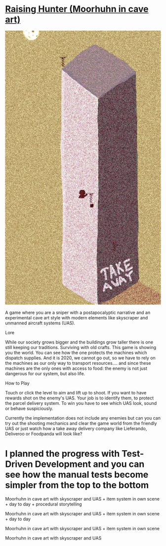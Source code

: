 # [Raising Hunter (Moorhuhn in cave art)](https://ismo.itch.io/raisinghunter)

![Screenshot](screenshot.jpg)

A game where you are a sniper with a postapocalyptic narrative and an experimental cave art style with modern elements like skyscraper and unmanned aircraft systems (UAS).

Lore

While our society grows bigger and the buildings grow taller there is one still keeping our traditions. Surviving with old crafts. This game is showing you the world. You can see how the one protects the machines which dispatch supplies. And it is 2020, we cannot go out, so we have to rely on the machines as our only way to transport resources.... and since these machines are the only ones with access to food: the enemy is not just dangerous for our system, but also life.

How to Play

Touch or click the level to aim and lift up to shoot. If you want to have rewards shot on the enemy's UAS. Your job is to identify them, to protect the parcel delivery system. To win you have to see which UAS look, sound or behave suspiciously.

Currently the implementation does not include any enemies but can you can try out the shooting mechanics and clear the game world from the friendly UAS or just watch how a take away delivery company like Lieferando, Deliveroo or Foodpanda will look like? 

# I planned the progress with Test-Driven Development and you can see how the manual tests become simpler from the top to the bottom 

Moorhuhn in cave art with skyscraper and UAS + item system in own scene + day to day + procedural storytelling

Moorhuhn in cave art with skyscraper and UAS + item system in own scene + day to day

Moorhuhn in cave art with skyscraper and UAS + item system in own scene

Moorhuhn in cave art with skyscraper and UAS